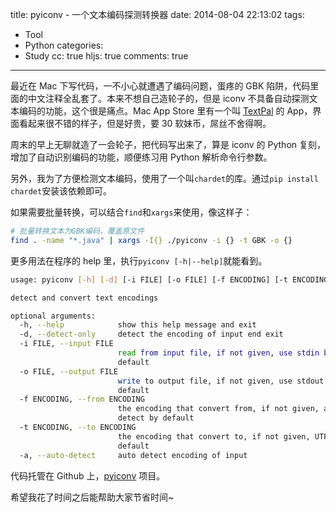 title: pyiconv - 一个文本编码探测转换器
date: 2014-08-04 22:13:02
tags: 
  - Tool
  - Python
categories:
  - Study
cc: true
hljs: true
comments: true
---

最近在 Mac 下写代码，一不小心就遭遇了编码问题，蛋疼的 GBK 陷阱，代码里面的中文注释全乱套了。本来不想自己造轮子的，但是 iconv 不具备自动探测文本编码的功能，这个很是痛点。Mac App Store 里有一个叫 [TextPal](https://itunes.apple.com/us/app/textpal/id677976033) 的 App，界面看起来很不错的样子，但是好贵，要 30 软妹币，屌丝不舍得啊。

周末的早上无聊就造了一会轮子，把代码写出来了，算是 iconv 的 Python 复刻，增加了自动识别编码的功能，顺便练习用 Python 解析命令行参数。

<!-- more -->

另外，我为了方便检测文本编码，使用了一个叫`chardet`的库。通过`pip install chardet`安装该依赖即可。

如果需要批量转换，可以结合`find`和`xargs`来使用，像这样子：

```bash
# 批量转换文本为GBK编码，覆盖原文件
find . -name "*.java" | xargs -I{} ./pyiconv -i {} -t GBK -o {}
```

更多用法在程序的 help 里，执行`pyiconv [-h|--help]`就能看到。

```bash
usage: pyiconv [-h] [-d] [-i FILE] [-o FILE] [-f ENCODING] [-t ENCODING] [-a]

detect and convert text encodings

optional arguments:
  -h, --help            show this help message and exit
  -d, --detect-only     detect the encoding of input end exit
  -i FILE, --input FILE
                        read from input file, if not given, use stdin by
                        default
  -o FILE, --output FILE
                        write to output file, if not given, use stdout by
                        default
  -f ENCODING, --from ENCODING
                        the encoding that convert from, if not given, auto
                        detect by default
  -t ENCODING, --to ENCODING
                        the encoding that convert to, if not given, UTF-8 by
                        default
  -a, --auto-detect     auto detect encoding of input
```

代码托管在 Github 上，[pyiconv](https://github.com/JamesPan/pyiconv) 项目。

希望我花了时间之后能帮助大家节省时间~
